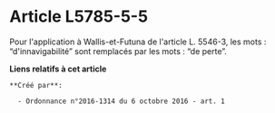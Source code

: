 # Article L5785-5-5

Pour l'application à Wallis-et-Futuna de l'article L. 5546-3, les mots : “d'innavigabilité” sont remplacés par les mots : “de
perte”.

**Liens relatifs à cet article**

	**Créé par**:

	  - Ordonnance n°2016-1314 du 6 octobre 2016 - art. 1
